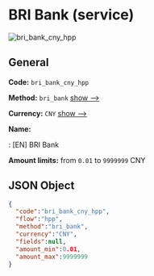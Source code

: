 
# BRI Bank (service) 
![bri_bank_cny_hpp](https://static.openfintech.io/payment_methods/bri_bank_cny_hpp/logo.svg?w=400&c=v0.59.26#w200)  

## General 
 
**Code:** `bri_bank_cny_hpp` 
 
**Method:** `bri_bank` 
 [show -->](/payment-methods/bri_bank/) 
 
**Currency:** `CNY` [show -->](/currencies/CNY/) 
 
**Name:** 
 
:	[EN] BRI Bank 
 
**Amount limits:** from `0.01` to `9999999` CNY 

## JSON Object 

```json
{
  "code":"bri_bank_cny_hpp",
  "flow":"hpp",
  "method":"bri_bank",
  "currency":"CNY",
  "fields":null,
  "amount_min":0.01,
  "amount_max":9999999
}
```  
